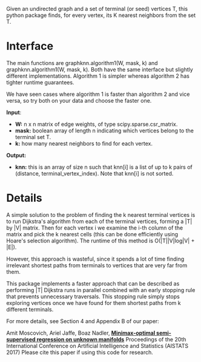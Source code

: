 
Given an undirected graph and a set of terminal (or seed) vertices T, this python package finds, for every vertex, its K nearest neighbors from the set T.


# Interface

The main functions are graphknn.algorithm1(W, mask, k) and graphknn.algorithm1(W, mask, k).
Both have the same interface but slightly different implementations. Algorithm 1 is simpler whereas algorithm 2 has tighter runtime guarantees.

We have seen cases where algorithm 1 is faster than algorithm 2 and vice versa, so try both on your data and choose the faster one.

**Input**:
* **W:** n x n matrix of edge weights, of type scipy.sparse.csr_matrix.
* **mask:** boolean array of length n indicating which vertices belong to the terminal set T.
* **k:** how many nearest neighbors to find for each vertex.

**Output:**
* **knn:** this is an array of size n such that knn[i] is a list of up to k pairs of (distance, terminal_vertex_index). Note that knn[i] is not sorted.


# Details

A simple solution to the problem of finding the k nearest terminal vertices is
to run Dijkstra's algorithm from each of the terminal vertices, forming a |T| by |V| matrix. Then for each vertex i we examine the i-th column of the matrix and pick the k nearest cells (this can be done efficiently using Hoare's selection algorithm). The runtime of this method is O(|T||V|log|V| + |E|).

However, this approach is wasteful, since it spends a lot of time finding irrelevant shortest paths from terminals to vertices that are very far from them.

This package implements a faster approach that can be described as performing |T| Dijkstra runs in parallel combined with an early stopping rule that prevents unnecessary traversals. This stopping rule simply stops exploring vertices once we have found for them shortest paths from k different terminals.

For more details, see Section 4 and Appendix B of our paper:

Amit Moscovich, Ariel Jaffe, Boaz Nadler, [**Minimax-optimal semi-supervised regression on unknown manifolds**](https://arxiv.org/abs/1611.02221)
Proceedings of the 20th International Conference on Artificial Intelligence and Statistics (AISTATS 2017)
Please cite this paper if using this code for research.
